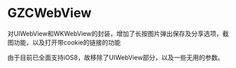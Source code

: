 # GZCWebView
对UIWebView和WKWebView的封装，增加了长按图片弹出保存及分享选项，截图功能，以及打开带cookie的链接的功能

由于目前已全面支持iOS8，故移除了UIWebView部分，以及一些无用的参数。

